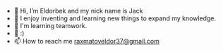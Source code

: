 - 👋 Hi, I’m Eldorbek and my nick name is Jack
- 👀 I enjoy inventing and learning new things to expand my knowledge.
- 🌱 I'm learning teamwork.
- 💞️ :)
- 📫 How to reach me raxmatoveldor37@gmail.com

<!---
GatsbyFuture/GatsbyFuture is a ✨ special ✨ repository because its `README.md` (this file) appears on your GitHub profile.
You can click the Preview link to take a look at your changes.
--->
